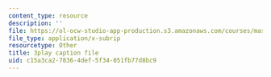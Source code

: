 ```yaml
---
content_type: resource
description: ''
file: https://ol-ocw-studio-app-production.s3.amazonaws.com/courses/mas-s62-cryptocurrency-engineering-and-design-spring-2018/c15a3ca278364def5f34051fb77d8bc9_yKa-KxY-YJk.srt
file_type: application/x-subrip
resourcetype: Other
title: 3play caption file
uid: c15a3ca2-7836-4def-5f34-051fb77d8bc9
---
```

